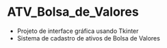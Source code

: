 # ATV_Bolsa_de_Valores
* Projeto de interface gráfica usando Tkinter
* Sistema de cadastro de ativos de Bolsa de Valores
